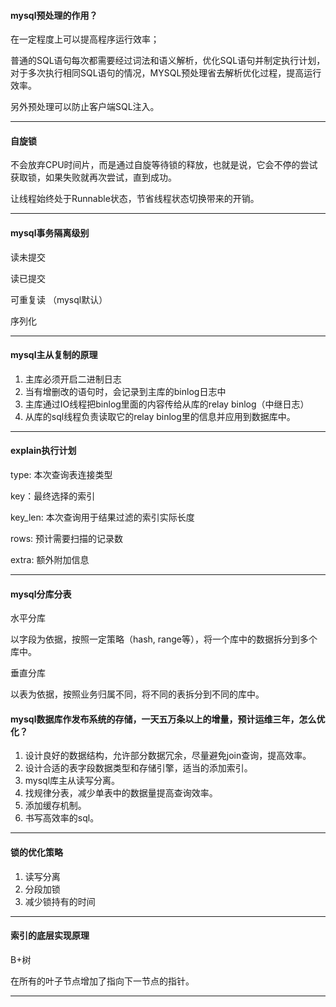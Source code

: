 #### mysql预处理的作用？
在一定程度上可以提高程序运行效率；

普通的SQL语句每次都需要经过词法和语义解析，优化SQL语句并制定执行计划，对于多次执行相同SQL语句的情况，MYSQL预处理省去解析优化过程，提高运行效率。

另外预处理可以防止客户端SQL注入。

---

#### 自旋锁
不会放弃CPU时间片，而是通过自旋等待锁的释放，也就是说，它会不停的尝试获取锁，如果失败就再次尝试，直到成功。

让线程始终处于Runnable状态，节省线程状态切换带来的开销。

---

#### mysql事务隔离级别
读未提交


读已提交

可重复读 （mysql默认）

序列化

--- 
#### mysql主从复制的原理
1. 主库必须开启二进制日志
2. 当有增删改的语句时，会记录到主库的binlog日志中
3. 主库通过IO线程把binlog里面的内容传给从库的relay binlog（中继日志）
4. 从库的sql线程负责读取它的relay binlog里的信息并应用到数据库中。

---

#### explain执行计划
type: 本次查询表连接类型

key：最终选择的索引

key_len: 本次查询用于结果过滤的索引实际长度

rows: 预计需要扫描的记录数

extra: 额外附加信息

---
#### mysql分库分表
水平分库

以字段为依据，按照一定策略（hash, range等），将一个库中的数据拆分到多个库中。

垂直分库

以表为依据，按照业务归属不同，将不同的表拆分到不同的库中。

#### mysql数据库作发布系统的存储，一天五万条以上的增量，预计运维三年，怎么优化？
1. 设计良好的数据结构，允许部分数据冗余，尽量避免join查询，提高效率。
2. 设计合适的表字段数据类型和存储引擎，适当的添加索引。
3. mysql库主从读写分离。
4. 找规律分表，减少单表中的数据量提高查询效率。
5. 添加缓存机制。
6. 书写高效率的sql。

--- 
#### 锁的优化策略
1. 读写分离
2. 分段加锁
3. 减少锁持有的时间

---
#### 索引的底层实现原理
B+树

在所有的叶子节点增加了指向下一节点的指针。

---
